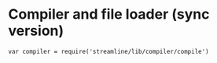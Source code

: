 
# Compiler and file loader (sync version)
 
`var compiler = require('streamline/lib/compiler/compile')`

